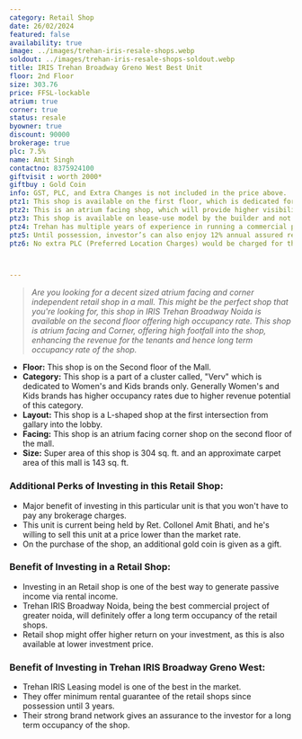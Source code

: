 ```yaml
---
category: Retail Shop
date: 26/02/2024
featured: false
availability: true
image: ../images/trehan-iris-resale-shops.webp
soldout: ../images/trehan-iris-resale-shops-soldout.webp
title: IRIS Trehan Broadway Greno West Best Unit
floor: 2nd Floor
size: 303.76
price: FFSL-lockable
atrium: true
corner: true
status: resale
byowner: true
discount: 90000
brokerage: true
plc: 7.5%
name: Amit Singh
contactno: 8375924100
giftvisit : worth 2000*
giftbuy : Gold Coin
info: GST, PLC, and Extra Changes is not included in the price above.
ptz1: This shop is available on the first floor, which is dedicated for Mens and Sports retail shops only.
ptz2: This is an atrium facing shop, which will provide higher visibility and footfall. Therefore, a rental yield for this shops can be expected.
ptz3: This shop is available on lease-use model by the builder and not for personal use.
ptz4: Trehan has multiple years of experience in running a commercial project on lease model, so the investors can be assured for rental yield from their shop for a long period of time.
ptz5: Until possession, investor’s can also enjoy 12% annual assured return by the builder.
ptz6: No extra PLC (Preferred Location Charges) would be charged for this shop even though the shop is atrium facing and right beside the escalators.



---
```


> _Are you looking for a decent sized atrium facing and corner independent retail shop in a mall. This might be the perfect shop that you're looking for, this shop in IRIS Trehan Broadway Noida is available on the second floor offering high occupancy rate. This shop is atrium facing and Corner, offering high footfall into the shop, enhancing the revenue for the tenants and hence long term occupancy rate of the shop._

* **Floor:** This shop is on the Second floor of the Mall.
* **Category:** This shop is a part of a cluster called, "Verv" which is dedicated to Women's and Kids brands only. Generally Women's and Kids brands has higher occupancy rates due to higher revenue potential of this category.
* **Layout:** This shop is a L-shaped shop at the first intersection from gallary into the lobby.
* **Facing:** This shop is an atrium facing corner shop on the second floor of the mall.
* **Size:** Super area of this shop is 304 sq. ft. and an approximate carpet area of this mall is 143 sq. ft.

### Additional Perks of Investing in this Retail Shop:
* Major benefit of investing in this particular unit is that you won't have to pay any brokerage charges.
* This unit is current being held by Ret. Collonel Amit Bhati, and he's willing to sell this unit at a price lower than the market rate.
* On the purchase of the shop, an additional gold coin is given as a gift.

### Benefit of Investing in a Retail Shop:
* Investing in an Retail shop is one of the best way to generate passive income via rental income.
* Trehan IRIS Broadway Noida, being the best commercial project of greater noida, will definitely offer a long term occupancy of the retail shops.
* Retail shop might offer higher return on your investment, as this is also available at lower investment price.

### Benefit of Investing in Trehan IRIS Broadway Greno West:
* Trehan IRIS Leasing model is one of the best in the market.
* They offer minimum rental guarantee of the retail shops since possession until 3 years.
* Their strong brand network gives an assurance to the investor for a long term occupancy of the shop.